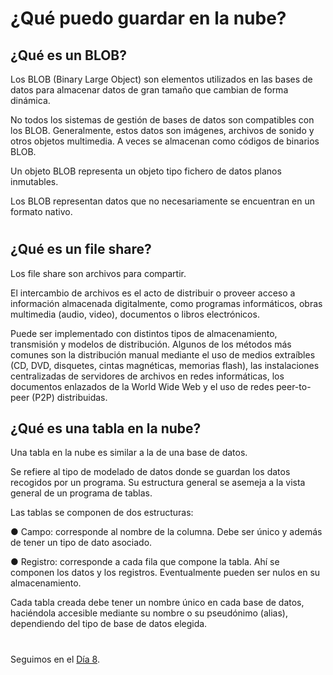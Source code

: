 


# ¿Qué puedo guardar en la nube?

## ¿Qué es un BLOB?

Los BLOB (Binary Large Object) son elementos utilizados en las bases de datos para almacenar datos de gran tamaño que cambian de forma dinámica.

No todos los sistemas de gestión de bases de datos son compatibles con los BLOB. Generalmente, estos datos son imágenes, archivos de sonido y otros objetos multimedia. A veces se almacenan como códigos de binarios BLOB. 

Un objeto BLOB representa un objeto tipo fichero de datos planos inmutables. 

Los BLOB representan datos que no necesariamente se encuentran en un formato nativo.

#

## ¿Qué es un file share?

Los file share son archivos para compartir. 

El intercambio de archivos es el acto de distribuir o proveer acceso a información almacenada digitalmente, como programas informáticos, obras multimedia (audio, video), documentos o libros electrónicos.


Puede ser implementado con distintos tipos de almacenamiento, transmisión y modelos de distribución. Algunos de los métodos más comunes son la distribución manual mediante el uso de medios extraíbles (CD, DVD, disquetes, cintas magnéticas, memorias flash), las instalaciones centralizadas de servidores de archivos en redes informáticas, los documentos enlazados de la World Wide Web y el uso de redes peer-to-peer (P2P) distribuidas.


## ¿Qué es una tabla en la nube?

Una tabla en la nube es similar a la de una base de datos. 

Se refiere al tipo de modelado de datos donde se guardan los datos recogidos por un programa. Su estructura general se asemeja a la vista general de un programa de tablas. 

Las tablas se componen de dos estructuras:

● Campo: corresponde al nombre de la columna. Debe ser único y además de tener un tipo de dato asociado.

● Registro: corresponde a cada fila que compone la tabla. Ahí se componen los datos y los registros.
Eventualmente pueden ser nulos en su almacenamiento.


Cada tabla creada debe tener un nombre único en cada base de datos, haciéndola accesible mediante su nombre o su pseudónimo (alias), dependiendo del tipo de base de
datos elegida.


#
#
#
#
#
#


Seguimos en el [Día 8](day08.md). 
